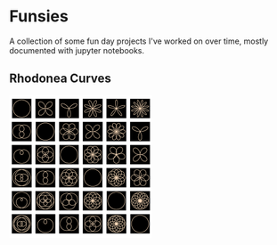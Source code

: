 # Funsies

A collection of some fun day projects I've worked on over time, mostly documented with jupyter notebooks.

## Rhodonea Curves
<img src="/images/rhodonea6.png" height="256" width="256">
